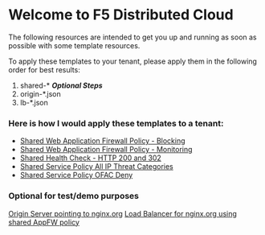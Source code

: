 # Welcome to F5 Distributed Cloud

The following resources are intended to get you up and running as soon as possible with some template resources.

To apply these templates to your tenant, please apply them in the following order for best results:

1. shared-\*
***Optional Steps*** 
2. origin-\*.json
3. lb-\*.json

### Here is how I would apply these templates to a tenant:

- [Shared Web Application Firewall Policy - Blocking](shared-appfw-blocking.json)
- [Shared Web Application Firewall Policy - Monitoring](shared-appfw-monitoring.json)
- [Shared Health Check - HTTP 200 and 302](shared-hc-http-200-302.json)
- [Shared Service Policy All IP Threat Categories](shared-service-policy-ip-threatcategories.json)
- [Shared Service Policy OFAC Deny](shared-service-policy-ofac-deny.json)

### Optional for test/demo purposes

[Origin Server pointing to nginx.org](origin-nginx.json)
[Load Balancer for nginx.org using shared AppFW policy](lb-nginx.json)

